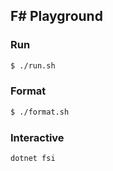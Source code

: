 ## F# Playground

### Run
```bash
$ ./run.sh
```

### Format
```bash
$ ./format.sh
```

### Interactive
```bash
dotnet fsi
```